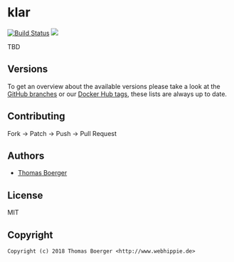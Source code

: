 # klar

[![Build Status](https://cloud.drone.io/api/badges/toolhippie/klar/status.svg)](https://cloud.drone.io/toolhippie/klar)
[![](https://images.microbadger.com/badges/image/toolhippie/klar:latest.svg)](https://microbadger.com/images/toolhippie/klar:latest "Get your own image badge on microbadger.com")

TBD


## Versions

To get an overview about the available versions please take a look at the [GitHub branches](https://github.com/toolhippie/klar/branches/all) or our [Docker Hub tags](https://hub.docker.com/r/toolhippie/klar/tags/), these lists are always up to date.


## Contributing

Fork -> Patch -> Push -> Pull Request


## Authors

* [Thomas Boerger](https://github.com/tboerger)


## License

MIT


## Copyright

```
Copyright (c) 2018 Thomas Boerger <http://www.webhippie.de>
```
